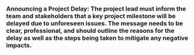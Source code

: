 ### Announcing a Project Delay: The project lead must inform the team and stakeholders that a key project milestone will be delayed due to unforeseen issues. The message needs to be clear, professional, and should outline the reasons for the delay as well as the steps being taken to mitigate any negative impacts.
